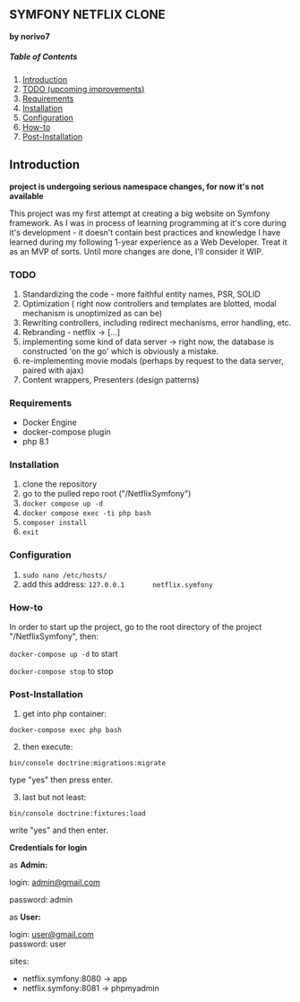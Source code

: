 ## **SYMFONY NETFLIX CLONE**
**by norivo7**

##### Table of Contents
1. [Introduction](#introduction)  
2. [TODO (upcoming improvements)](#TODO)  
3. [Requirements](#Requirements)
4. [Installation](#Installation)
5. [Configuration](#Configuration)
6. [How-to](#How-to)
7. [Post-Installation](#Post-Installation)

## Introduction

**project is undergoing serious namespace changes, for now it's not available**

This project was my first attempt at creating a big website on Symfony framework.
As I was in process of learning programming at it's core during it's development - 
it doesn't contain best practices and knowledge I have learned during my following 1-year experience
as a Web Developer. 
Treat it as an MVP of sorts. Until more changes are done, I'll consider it WIP.

### TODO
1. Standardizing the code - more faithful entity names, PSR, SOLID
2. Optimization ( right now controllers and templates are blotted, modal mechanism is unoptimized as can be)
3. Rewriting controllers, including redirect mechanisms, error handling, etc.
4. Rebranding - netflix -> [...]
5. implementing some kind of data server -> right now, the database is constructed 'on the go' which is obviously a mistake.
6. re-implementing movie modals (perhaps by request to the data server, paired with ajax)
7. Content wrappers, Presenters (design patterns)

### Requirements
- Docker Engine
- docker-compose plugin
- php 8.1

### Installation

1. clone the repository
2. go to the pulled repo root ("/NetflixSymfony")
3. ``docker compose up -d``
4. ``docker compose exec -ti php bash``
5. ``composer install``
6. ``exit``

### Configuration
1. ``sudo nano /etc/hosts/``
2. add this address:
   ``127.0.0.1       netflix.symfony``


### How-to
In order to start up the project, 
go to the root directory of the project "/NetflixSymfony", then:

```docker-compose up -d```  to start

```docker-compose stop```  to stop

### Post-Installation

1. get into php container:

```docker-compose exec php bash```

2. then execute:

```bin/console doctrine:migrations:migrate```

type "yes" then press enter.

3. last but not least:


```bin/console doctrine:fixtures:load```

write "yes" and then enter.

**Credentials for login**

as **Admin:**

login: admin@gmail.com

password: admin

as **User:**

login: user@gmail.com   
password: user

sites:

- netflix.symfony:8080 -> app
- netflix.symfony:8081 -> phpmyadmin
